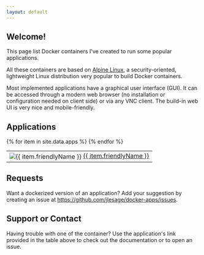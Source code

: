 ```yaml
---
layout: default
---
```


## Welcome!

This page list Docker containers I've created to run some popular applications.

All these containers are based on [Alpine Linux](https://alpinelinux.org/), a
security-oriented, lightweight Linux distribution very popular to build Docker
containers.

Most implemented applications have a graphical user interface (GUI).  It can be
accessed through a modern web browser (no installation or configuration needed
on client side) or via any VNC client.  The build-in web UI is very nice and
mobile-friendly.

## Applications

<table>
  <tbody>
{% for item in site.data.apps %}
    <tr><td>
      <img style="vertical-align:middle" src="https://images.weserv.nl/?url=raw.githubusercontent.com/jlesage/docker-templates/master/jlesage/images/{{ item.name }}-icon.png&amp;w=50" alt="{{ item.friendlyName }}"> <a href="https://github.com/jlesage/docker-{{ item.name }}/blob/master/README.md">{{ item.friendlyName }}</a>
    </td></tr>
{% endfor %}
  </tbody>
</table>

## Requests

Want a dockerized version of an application?  Add your suggestion by creating
an issue at https://github.com/jlesage/docker-apps/issues.

## Support or Contact

Having trouble with one of the container?  Use the application's link provided
in the table above to check out the documentation or to open an issue.
